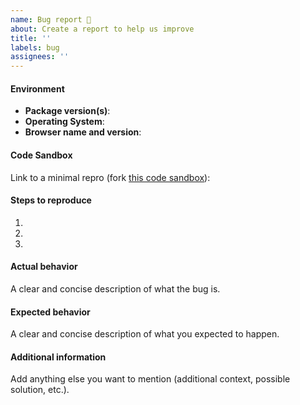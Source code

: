 ```yaml
---
name: Bug report 🐞
about: Create a report to help us improve
title: ''
labels: bug
assignees: ''
---
```


#### Environment
- __Package version(s)__: <!-- fill this out -->
- __Operating System__: <!-- fill this out -->
- __Browser name and version__: <!-- fill this out -->

#### Code Sandbox
Link to a minimal repro (fork [this code sandbox](https://codesandbox.io/s/itwinui-react-example-son74)): <!-- here -->

#### Steps to reproduce
1. <!-- fill this out -->
1. <!-- fill this out -->
1. <!-- fill this out -->

#### Actual behavior
A clear and concise description of what the bug is.

#### Expected behavior
A clear and concise description of what you expected to happen.

#### Additional information
Add anything else you want to mention (additional context, possible solution, etc.).
